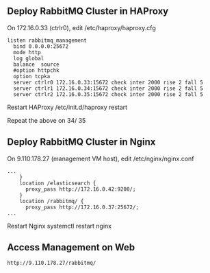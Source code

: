 ## Deploy RabbitMQ Cluster in HAProxy

On 172.16.0.33 (ctrlr0), edit /etc/haproxy/haproxy.cfg

	listen rabbitmq_management
	  bind 0.0.0.0:25672
	  mode http
	  log global
	  balance  source
	  #option httpchk
	  option tcpka
	  server ctrlr0 172.16.0.33:15672 check inter 2000 rise 2 fall 5
	  server ctrlr1 172.16.0.34:15672 check inter 2000 rise 2 fall 5
	  server ctrlr2 172.16.0.35:15672 check inter 2000 rise 2 fall 5

Restart HAProxy
	/etc/init.d/haproxy restart

Repeat the above on 34/ 35

## Deploy RabbitMQ Cluster in Nginx

On 9.110.178.27 (management VM host), edit /etc/nginx/nginx.conf

	...
		}
		location /elasticsearch {
		  proxy_pass http://172.16.0.42:9200/;
		}
		location /rabbitmq/ {
		  proxy_pass http://172.16.0.37:25672/;
	...

Restart Nginx
	systemctl restart nginx

## Access Management on Web

	http://9.110.178.27/rabbitmq/
